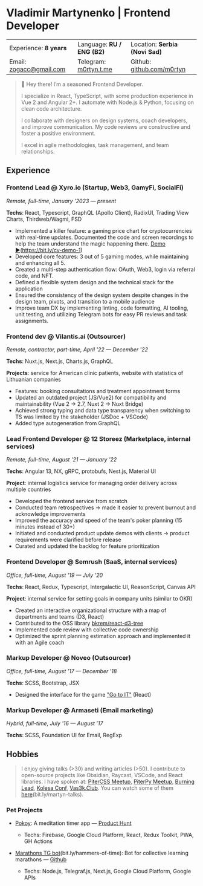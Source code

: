 # Vladimir Martynenko | Frontend Developer

|                      |                                  |                      |  
| -------------------- | -------------------------------- | ------------------- |  
| Experience:  **8 years**    | Language:  **RU / ENG (B2)**       | Location: **Serbia (Novi Sad)**   |  
| Email: [zogacc@gmail.com](mailto:zogacc@gmail.com) | Telegram: [m0rtyn.t.me](https://m0rtyn.t.me)  |  Github: [github.com/m0rtyn](https://github.com/m0rtyn) |  

> 👋 Hey there! I’m a seasoned Frontend Developer.
> 
> I specialize in React, TypeScript, with some production experience in Vue 2 and Angular 2+. I automate with Node.js & Python, focusing on clean code architecture.
> 
> I collaborate with designers on design systems, coach developers, and improve communication. My code reviews are constructive and foster a positive environment.
> 
> I excel in agile methodologies, task management, and team relationships.

## Experience

### Frontend Lead @ Xyro.io (Startup, Web3, GamyFi, SocialFi)

*Remote, full-time, January '2023 — present*

**Techs**: React, Typescript, GraphQL (Apollo Client), RadixUI, Trading View Charts, Thirdweb/Wagmi, FSD

- Implemented a killer feature: a gaming price chart for cryptocurrencies with real-time updates. Documented the code and screen recordings to help the team understand the magic happening there. [Demo ▶️](https://youtu.be/4XyXVeOLq8Q)(https://bit.ly/cv-demo-1)
- Developed core features: 3 out of 5 gaming modes, while maintaining and enhancing all 5.
- Created a multi-step authentication flow: OAuth, Web3, login via referral code, and NFT.
- Defined a flexible system design and the technical stack for the application
- Ensured the consistency of the design system despite changes in the design team, pivots, and transition to a mobile audience
- Improve team DX by implementing linting, code formatting, AI tooling, unit testing, and utilizing Telegram bots for easy PR reviews and task assignments.

### Frontend dev @ Vilantis.ai (Outsourcer)

*Remote, contractor, part-time, April '22 — December '22*

**Techs**: Nuxt.js, Next.js, Charts.js, GraphQL

**Projects**: service for American clinic patients, website with statistics of Lithuanian companies

- Features: booking consultations and treatment appointment forms
- Updated an outdated project (JS/Vue2) for compatibility and maintainability (Vue 2 → 2.7, Nuxt 2 → Nuxt Bridge)
- Achieved strong typing and data type transparency when switching to TS was limited by the stakeholder (JSDoc + VSCode)
- Added type autogeneration from GraphQL

### Lead Frontend Developer @ 12 Storeez (Marketplace, internal services)

*Remote, full-time, August '21 — January '22*

**Techs**: Angular 13, NX, gRPC, protobufs, Nest.js, Material UI

**Project**: internal logistics service for managing order delivery across multiple countries

- Developed the frontend service from scratch
- Conducted team retrospectives → made it easier to prevent burnout and acknowledge improvements
- Improved the accuracy and speed of the team's poker planning (15 minutes instead of 30+)
- Initiated and conducted product update demos with clients → product requirements were clarified before release
- Curated and updated the backlog for feature prioritization

### Frontend Developer @ Semrush (SaaS, internal services)

*Office, full-time, August '19 — July '20*

**Techs**: React, Redux, Typescript, Intergalactic UI, ReasonScript, Canvas API 

**Project**: internal service for setting goals in company units (similar to OKR)

- Created an interactive organizational structure with a map of departments and teams (D3, React)
- Contributed to the OSS library [bkrem/react-d3-tree](https://bkrem.github.io/react-d3-tree/)
- Implemented code review with collective code ownership
- Optimized the sprint planning estimation approach and implemented it with an Agile coach

### Markup Developer @ Noveo (Outsourcer)

*Office, full-time, August '17 — December '18*

**Techs**: SCSS, Bootstrap, JSX

- Designed the interface for the game ["Go to IT"](https://store.steampowered.com/app/953060/Go_to_IT/) (React)

### Markup Developer @ Armaseti (Email marketing)

*Hybrid, full-time, July '16 — August '17*

**Techs**: SCSS, Foundation UI for Email, RegExp

## Hobbies

> I enjoy giving talks (>30) and writing articles (>50). I contribute to open-source projects like Obsidian, Raycast, VSCode, and React libraries.
> I have spoken at: [PiterCSS Meetup](https://vk.com/pitercss_meetup), [PiterPy Meetup](https://twitter.com/piterpy_meetup), [Burning Lead](https://twitter.com/BurningLead), [Kolesa Conf](https://kolesa-conf.kz/), [Vas3k.Club](https://vas3k.club). You can watch some of them [here](https://bit.ly/martyn-talks)(bit.ly/martyn-talks).

### Pet Projects

- [Pokoy](https://pokoy.app): A meditation timer app  — [Product Hunt](https://www.producthunt.com/products/pokoy)
  - Techs: Firebase, Google Cloud Platform, React, Redux Toolkit, PWA, GH Actions

- [Marathons TG bot](http://bit.ly/hammers-of-time)(bit.ly/hammers-of-time): Bot for collective learning marathons — [Github](https://github.com/m0rtyn/marathons-bot)
  - Techs: Node.js, Telegraf.js, Next.js, Google Cloud Platform, Google APIs